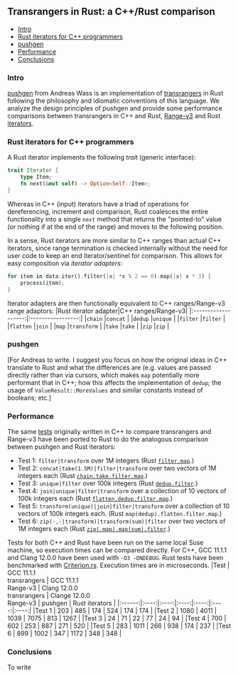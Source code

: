 ## Transrangers in Rust: a C++/Rust comparison
* [Intro](#intro)
* [Rust iterators for C++ programmers](#rust-iterators-for-c-programmers)
* [pushgen](#pushgen)
* [Performance](#performance)
* [Conclusions](#conclusions)
### Intro
[pushgen](https://github.com/AndWass/pushgen) from Andreas Wass is an implementation of [transrangers](README.md) in Rust following the philosophy and idiomatic conventions of this language. We analyze the design principles of pushgen and provide some performance comparisons between transrangers in C++ and Rust, [Range-v3](https://github.com/ericniebler/range-v3) and Rust [iterators](https://doc.rust-lang.org/std/iter/index.html). 
### Rust iterators for C++ programmers
A Rust iterator implements the following *trait* (generic interface):
```rust
trait Iterator {
    type Item;
    fn next(&mut self) -> Option<Self::Item>;
}
```
Whereas in C++ (input) iterators have a triad of operations for dereferencing, increment and comparison, Rust coalesces the entire functionality into a single `next` method that returns the "pointed-to" value (or nothing if at the end of the range) and moves to the following position.

In a sense, Rust iterators are more similar to C++ ranges than actual C++ iterators, since range termination is checked internally without the need for user code to keep an end iterator/sentinel for comparison. This allows for easy composition via *iterator adapters*:
```rust
for item in data.iter().filter(|x| *x % 2 == 0).map(|x| x * 3) {
    process(item);
}
```
Iterator adapters are then functionally equivalent to C++ ranges/Range-v3 range adaptors:
|Rust iterator adapter|C++ ranges/Range-v3|
|:-------------------:|:-----------------:|
|`chain`              |`concat`           |
|`dedup`              |`unique`           |
|`filter`             |`filter`           |
|`flatten`            |`join`             |
|`map`                |`transform`        |
|`take`               |`take`             |
|`zip`                |`zip`              |
### pushgen
\[For Andreas to write. I suggest you focus on how the original ideas in C++ translate to Rust and what the differences are (e.g. values are passed directly rather than via cursors, which makes `map` potentially more performant that in C++; how this affects the implementation of `dedup`; the usage of `ValueResult::MoreValues` and similar constants instead of booleans; etc.\]
### Performance
The same [tests](README.md#performance) originally written in C++ to compare transrangers and Range-v3 have been ported to Rust to do the analogous comparison between pushgen and Rust iterators:
* Test 1: `filter|transform` over 1M integers (Rust [`filter.map`](https://github.com/AndWass/pushgen/blob/main/benches/filter_map.rs).)
* Test 2: `concat|take(1.5M)|filter|transform` over two vectors of 1M integers each (Rust [`chain.take.filter.map`](https://github.com/AndWass/pushgen/blob/main/benches/chain_take_filter_map.rs).)
* Test 3: `unique|filter` over 100k integers (Rust [`dedup.filter`](https://github.com/AndWass/pushgen/blob/main/benches/dedup_filter.rs).)
* Test 4: `join|unique|filter|transform` over a collection of 10 vectors of 100k integers each (Rust [`flatten.dedup.filter.map`](https://github.com/AndWass/pushgen/blob/main/benches/flatten_dedup_filter_map.rs).)
* Test 5: `transform(unique)|join|filter|transform` over a collection of 10 vectors of 100k integers each. (Rust `map(dedup).flatten.filter.map`.)
* Test 6: `zip(·,·|transform)|transform(sum)|filter` over two vectors of 1M integers each (Rust [`zip(.map).map(sum).filter`](https://github.com/AndWass/pushgen/blob/main/benches/transrangers_test6.rs).)

Tests for both C++ and Rust have been run on the same local Suse machine, so execution times can be compared directly. For C++, GCC 11.1.1 and Clang 12.0.0 have been used with `-O3 -DNDEBUG`. Rust tests have been benchmarked with [Criterion.rs](https://github.com/bheisler/criterion.rs). Execution times are in microseconds.
|Test    | GCC 11.1.1<br/>transrangers | GCC 11.1.1<br/>Range-v3 | Clang 12.0.0<br/>transrangers | Clange 12.0.0<br/>Range-v3 | pushgen | Rust iterators |
|:------:|:----:|:----:|:----:|:----:|:----:|:----:|
|Test 1  | 203  | 485  | 174  | 524  | 174  | 174  |
|Test 2  | 1080 | 4011 | 1039 | 7075 | 813  | 1267 |
|Test 3  | 24   | 71   | 22   | 77   | 24   |  94  |
|Test 4  | 700  | 602  | 253  | 887  | 271  | 520  |
|Test 5  | 283  | 1011 | 266  | 938  | 174  | 237  |
|Test 6  | 899  | 1002 | 347  | 1172 | 348  | 348  |
### Conclusions
To write
